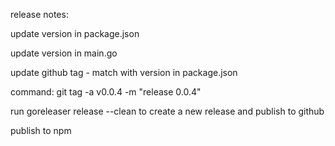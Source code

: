release notes: 

update version in package.json

update version in main.go

update github tag - match with version in package.json

command: git tag -a v0.0.4 -m "release 0.0.4"

run goreleaser release --clean to create a new release and publish to github

publish to npm